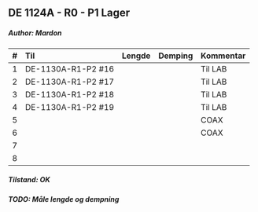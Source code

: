 ## DE 1124A - R0 - P1 Lager
##### Author: Mardon

|  #  |        Til       |Lengde|Demping|Kommentar|
|----:|:-----------------|-----:|------:|:--------|
|    1|DE-1130A-R1-P2 #16|      |       |Til LAB  |
|    2|DE-1130A-R1-P2 #17|      |       |Til LAB  |
|    3|DE-1130A-R1-P2 #18|      |       |Til LAB  |
|    4|DE-1130A-R1-P2 #19|      |       |Til LAB  |
|    5|                  |      |       | COAX    |
|    6|                  |      |       | COAX    |
|    7|                  |      |       |         |
|    8|                  |      |       |         |

##### Tilstand: OK
##### TODO: Måle lengde og dempning
